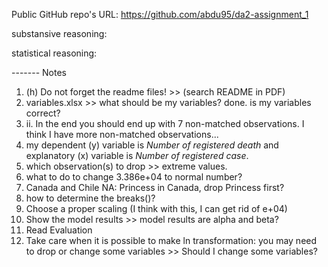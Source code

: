 Public GitHub repo's URL: 
https://github.com/abdu95/da2-assignment_1

substansive reasoning: 

statistical reasoning:


------- Notes

1. (h) Do not forget the readme files! >> (search README in PDF)
2. variables.xlsx >> what should be my variables? done. is my variables correct?
3. ii. In the end you should end up with 7 non-matched observations. I think I have more non-matched observations...
4. my dependent (y) variable is *Number of registered death* and explanatory (x) variable is *Number of registered case*.
5. which observation(s) to drop >> extreme values. 
6. what to do to change 3.386e+04 to normal number?
7. Canada and Chile NA: Princess in Canada, drop Princess first?
8. how to determine the breaks()? 
9. Choose a proper scaling (I think with this, I can get rid of e+04)
10. Show the model results >> model results are alpha and beta?
11. Read Evaluation
12. Take care when it is possible to make ln transformation: you may need to drop or change some variables >> Should I change some variables?